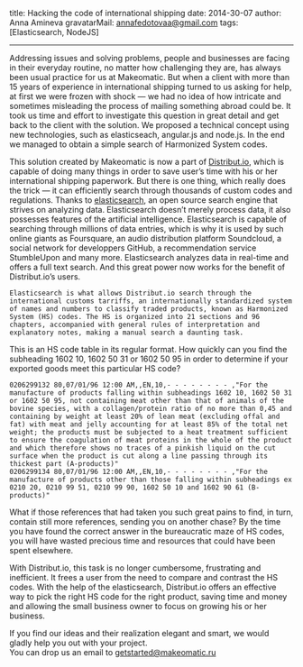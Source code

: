 title: Hacking the code of international shipping
date: 2014-30-07
author: Anna Amineva
gravatarMail: annafedotovaa@gmail.com
tags: [Elasticsearch, NodeJS]

---

Addressing issues and solving problems, people and businesses are facing in their everyday routine, no matter how challenging they are, has always been usual practice for us at Makeomatic. But when a client with more than 15 years of experience in international shipping turned to us asking for help, at first we were frozen with shock — we had no idea of how intricate and sometimes misleading the process of mailing something abroad could be. It took us time and effort to investigate this question in great detail and get back to the client with the solution. We proposed a technical concept using new technologies, such as elasticseach, angular.js and node.js. In the end we managed to obtain a simple search of Harmonized System codes.  

This solution created by Makeomatic is now a part of [Distribut.io](http://dev.distribut.io/), which is capable of doing many things in order to save user’s time with his or her international shipping paperwork. But there is one thing, which really does the trick — it can efficiently search through thousands of custom codes and regulations. Thanks to [elasticsearch](http://www.elasticsearch.org/), an open source search engine that strives on analyzing data. Elasticsearch doesn’t merely process data, it also possesses features of the artificial intelligence. Elasticsearch is capable of searching through millions of data entries, which is why it is used by such online giants as Foursquare, an audio distribution platform Soundcloud, a social network for developpers GitHub, a recommendation service StumbleUpon and many more. Elasticsearch analyzes data in real-time and offers a full text search. And this great power now works for the benefit of Distribut.io’s users.

 	Elasticsearch is what allows Distribut.io search through the international customs tarriffs, an internationally standardized system of names and numbers to classify traded products, known as Harmonized System (HS) codes. The HS is organized into 21 sections and 96 chapters, accompanied with general rules of interpretation and explanatory notes, making a manual search a daunting task.

This is an HS code table in its regular format. How quickly can you find the subheading 1602 10, 1602 50 31 or 1602 50 95 in order to determine if your exported goods meet this particular HS code? 

```
0206299132 80,07/01/96 12:00 AM,,EN,10,- - - - - - - - ,"For the manufacture of products falling within subheadings 1602 10, 1602 50 31 or 1602 50 95, not containing meat other than that of animals of the bovine species, with a collagen/protein ratio of no more than 0,45 and containing by weight at least 20% of lean meat (excluding offal and fat) with meat and jelly accounting for at least 85% of the total net weight; the products must be subjected to a heat treatment sufficient to ensure the coagulation of meat proteins in the whole of the product and which therefore shows no traces of a pinkish liquid on the cut surface when the product is cut along a line passing through its thickest part (A-products)"
0206299134 80,07/01/96 12:00 AM,,EN,10,- - - - - - - - ,"For the manufacture of products other than those falling within subheadings ex 0210 20, 0210 99 51, 0210 99 90, 1602 50 10 and 1602 90 61 (B-products)"
```

What if those references that had taken you such great pains to find, in turn, contain still more references, sending you on another chase? By the time you have found the correct answer in the bureaucratic maze of HS codes, you will have wasted precious time and resources that could have been spent elsewhere. 

With Distribut.io, this task is no longer cumbersome, frustrating and inefficient. It frees a user from the need to compare and contrast the HS codes. With the help of the elasticsearch, Distribut.io offers an effective way to pick the right HS code for the right product, saving time and money and allowing the small business owner to focus on growing his or her business. 

If you find our ideas and their realization elegant and smart, we would gladly help you out with your project.  
You can drop us an email to getstarted@makeomatic.ru


